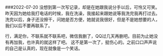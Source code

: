 ###2022-07-20
没想到第一次写记录，却是在她跟我说分手以后，可怜又可笑。
昨天因为她给我打电话的时候，我在洗澡，我接起来跟她说等我洗完我再打过去。
洗完以后，身子还没擦干，问她是否方便，她就说我很好，但是不是她想要的人，我们以后不要再联系了。

行，满足你，不联系就不联系吧，微信我删了，QQ过几天再删吧。目前为止她没有再加我，也许真的就这样了吧。
这不是第一次了，挺伤心的。之前口口声声说的自己是认真的，现在就像是一个笑话。
